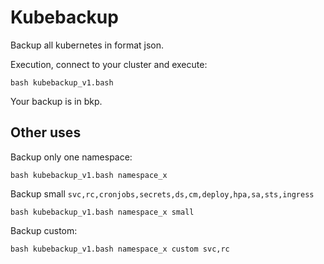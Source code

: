 # Kubebackup

Backup all kubernetes in format json.

Execution, connect to your cluster and execute:

```
bash kubebackup_v1.bash
```

Your backup is in bkp.


## Other uses

Backup only one namespace:

```
bash kubebackup_v1.bash namespace_x
```

Backup small `svc,rc,cronjobs,secrets,ds,cm,deploy,hpa,sa,sts,ingress`

```
bash kubebackup_v1.bash namespace_x small
```

Backup custom:
```
bash kubebackup_v1.bash namespace_x custom svc,rc
```